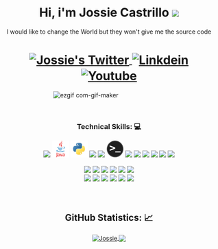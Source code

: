 <!-- Title -->
<h1 align="center">Hi, i'm Jossie Castrillo 
  <img src="https://raw.githubusercontent.com/iampavangandhi/iampavangandhi/master/gifs/Hi.gif" 
       width="30px">
  </h2></h1>


<!-- Quote -->
<p align="center">I would like to change the World but they won't give me the source code</p>
  
  <!-- Social Network -->
<h1 align="center">
<a href="https://twitter.com/jossiebk">
  <img align="center" 
       alt="Jossie's Twitter" 
       width="30px" 
       src="https://user-images.githubusercontent.com/21250059/126051260-7d949c26-f7a3-4ac8-ad72-c235ec57a2be.png" />
  </a>
  
<a href="https://www.linkedin.com/in/jossiebk/">
  <img align="center" 
       alt="Linkdein" 
       width="30px" 
       src="https://user-images.githubusercontent.com/55005374/103146171-312a4c00-470b-11eb-8839-992580bb8206.png" />
  </a>
  
  <a href="https://www.youtube.com/channel/UCikxqeMCrgCMcJmvNZyt7GQ/">
  <img align="center" 
       alt="Youtube" 
       width="30px" 
       src="https://user-images.githubusercontent.com/21250059/126051439-ae7dd1f6-0938-4d44-a5ae-b5c00002c200.png" />
  </a>
</h1>




<!-- Background -->

<!-- I do add this "&nbsp;" because I can't center the GIFT, let me know if you know how do it -->
&nbsp;&nbsp;&nbsp;&nbsp;&nbsp;&nbsp;&nbsp;&nbsp;&nbsp;&nbsp;&nbsp;&nbsp;&nbsp;&nbsp;&nbsp;&nbsp;&nbsp;&nbsp;&nbsp;&nbsp;&nbsp;&nbsp;&nbsp;&nbsp;&nbsp;&nbsp;&nbsp;&nbsp;&nbsp;&nbsp;
![ezgif com-gif-maker](https://user-images.githubusercontent.com/55005374/95673501-37764680-0b66-11eb-8ee1-d4f4a2b285d9.gif)

&nbsp;

<!-- Technical Skills -->
<p><H3 align="center"><strong> Technical Skills: 💻 </strong></p>
  

  <code><img height="40" src="https://user-images.githubusercontent.com/21250059/127783958-6482185b-0522-42e3-98af-7fa04c0622c6.png"></code>
  <code><img height="40" src="https://raw.githubusercontent.com/devicons/devicon/master/icons/java/java-original-wordmark.svg"></code>
  <code><img height="40" src="https://raw.githubusercontent.com/github/explore/80688e429a7d4ef2fca1e82350fe8e3517d3494d/topics/python/python.png"></code>
  <code><img height="40" src="https://user-images.githubusercontent.com/55005374/103146298-d98ce000-470c-11eb-973d-3ff9e1b90561.png"></code>
  <code><img height="40" src="https://user-images.githubusercontent.com/55005374/103146335-3d170d80-470d-11eb-9fce-ff775c77b96b.png"></code>
  <code><img height="40" src="https://raw.githubusercontent.com/github/explore/80688e429a7d4ef2fca1e82350fe8e3517d3494d/topics/terminal/terminal.png"></code>
  <code><img height="40" src="https://user-images.githubusercontent.com/55005374/103146218-b57ccf00-470b-11eb-8fcc-aa46cab9253f.png"></code>
  <code><img height="40" src="https://user-images.githubusercontent.com/55005374/95686779-5fdd5f80-0bbd-11eb-9a0b-8eb90d565518.png"></code>
  <code><img height="40" src="https://user-images.githubusercontent.com/55005374/95687393-a2546b80-0bc0-11eb-8991-c0c72326f29c.png"></code>
  <code><img height="40" src="https://user-images.githubusercontent.com/55005374/95686705-d9c11900-0bbc-11eb-87f5-a149b86cde5a.png"></code>
  <code><img height="40" src="https://user-images.githubusercontent.com/55005374/100187906-b7eecd80-2eae-11eb-8074-b65db8dfaecb.png"></code>
  <code><img height="40" src="https://user-images.githubusercontent.com/21250059/127784868-3cbeaae2-8eb5-4e85-9898-7f5283462b6a.png"></code>
  
  <code><img height="40" src="https://user-images.githubusercontent.com/21250059/127784052-ebb191d0-2a4b-430f-b51c-c08b24785f26.png"></code>
  <code><img height="40" src="https://user-images.githubusercontent.com/21250059/127784076-bc066ac1-4afa-4554-81dc-7d976394e868.png"></code>
  <code><img height="40" src="https://user-images.githubusercontent.com/21250059/127784101-8151ad0b-2921-43ba-b5f3-d1c189f29bce.png"></code>
  <code><img height="40" src="https://user-images.githubusercontent.com/21250059/127784137-66287324-8a62-4785-af00-953790a0c620.png"></code>
  <code><img height="40" src="https://user-images.githubusercontent.com/21250059/127784159-3e6984c7-ca67-4d93-9659-fe8bd10dba16.png"></code>
  <code><img height="40" src="https://user-images.githubusercontent.com/21250059/127784148-aee284f7-1a0c-4409-8ae0-47c7725d6e7b.png"></code>  
  <code><img height="40" src="https://user-images.githubusercontent.com/55005374/95687701-80f47f00-0bc2-11eb-89f5-a1a8e6788aeb.png"></code>
  <code><img height="40" src="https://user-images.githubusercontent.com/55005374/95688875-5dcdcd80-0bca-11eb-8915-b3cf9791ca3c.png"></code>
  <code><img height="40" src="https://user-images.githubusercontent.com/21250059/127784418-f5538f05-0968-488e-8926-1864a87673cf.png"></code>
  <code><img height="40" src="https://user-images.githubusercontent.com/21250059/127784388-4aad0502-bf59-4515-97a0-364fe490a924.png"></code>
  <code><img height="40" src="https://user-images.githubusercontent.com/21250059/127784437-16008811-d681-441e-9050-c45b44a9b173.png"></code>
  <code><img height="40" src="https://user-images.githubusercontent.com/21250059/127784484-fd9b17f2-66de-4464-af59-68c402ce8eef.png"></code>
  

  </p>

&nbsp;

<!-- GitHub Stats -->
<H2 align="center"><strong>GitHub Statistics: 📈
  </strong>
</H2>
    <p align="center">
      <div align="center">
    </p>
    
<a href="https://github.com/jossiebk?tab=repositories">
  <img align="center" 
       src="https://github-readme-stats.vercel.app/api/top-langs/?username=jossiebk&layout=compact&show_icons=true&title_color=81a1c0&icon_color=79ff97&text_color=d5dbe6&bg_color=2e3440" 
       alt='Jossie's most used languages" />
</a>
  
<a href="https://github.com/jossiebk">
  <img align="center"
       src="https://github-readme-stats.vercel.app/api?username=jossiebk&show_icons=true&hide=contribs,prs&cache_seconds=86400&theme=nord" />
</a>
